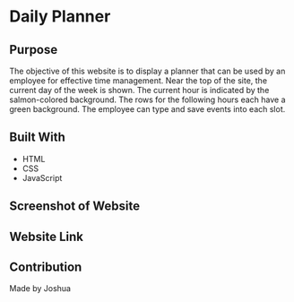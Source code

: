 # Daily Planner

## Purpose

The objective of this website is to display a planner that can be used by an employee for effective time management. Near the top of the site, the current day of the week is shown. The current hour is indicated by the salmon-colored background. The rows for the following hours each have a green background. The employee can type and save events into each slot.

## Built With
 * HTML
 * CSS
 * JavaScript

## Screenshot of Website


## Website Link


## Contribution
Made by Joshua
